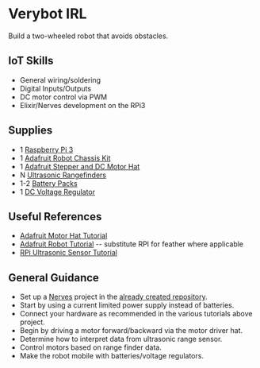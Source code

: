 # Verybot IRL
Build a two-wheeled robot that avoids obstacles.

## IoT Skills
* General wiring/soldering
* Digital Inputs/Outputs
* DC motor control via PWM
* Elixir/Nerves development on the RPi3


## Supplies
* 1 [Raspberry Pi 3](https://www.raspberrypi.org/products/raspberry-pi-3-model-b/)
* 1 [Adafruit Robot Chassis Kit](https://www.adafruit.com/product/2939)
* 1 [Adafruit Stepper and DC Motor Hat](https://www.adafruit.com/product/2345)
* N [Ultrasonic Rangefinders](https://www.amazon.com/HC-SR04-Ultrasonic-Distance-MEGA2560-ElecRight/dp/B01MA4O5G5/)
* 1-2 [Battery Packs](https://www.adafruit.com/product/830)
* 1 [DC Voltage Regulator](https://www.amazon.com/4-PACK-LM2596-DC-DC-Adjustable-Converter/dp/B07BF8SSY5)


## Useful References
* [Adafruit Motor Hat Tutorial](https://learn.adafruit.com/adafruit-dc-and-stepper-motor-hat-for-raspberry-pi)
* [Adafruit Robot Tutorial](https://learn.adafruit.com/bluefruit-feather-robot/overview) -- substitute RPI for feather where applicable
* [RPi Ultrasonic Sensor Tutorial](https://www.modmypi.com/blog/hc-sr04-ultrasonic-range-sensor-on-the-raspberry-pi)

## General Guidance
* Set up a [Nerves](https://hexdocs.pm/nerves/getting-started.html) project in the
[already created repository](https://github.com/verypossible/verybot_irl).
* Start by using a current limited power supply instead of batteries.
* Connect your hardware as recommended in the various tutorials above
project.
* Begin by driving a motor forward/backward via the motor driver hat.
* Determine how to interpret data from ultrasonic range sensor.
* Control motors based on range finder data.
* Make the robot mobile with batteries/voltage regulators.


